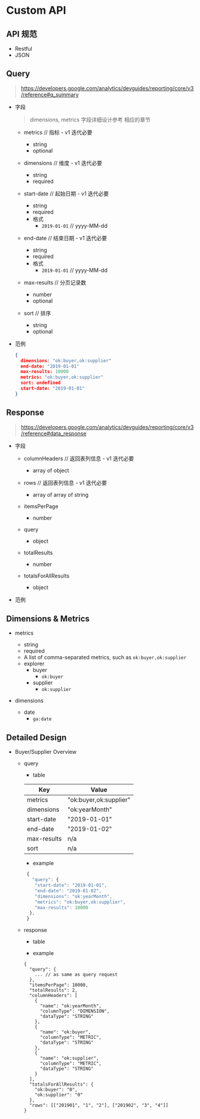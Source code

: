 # Custom API

## API 规范

- Restful
- JSON

## Query

> https://developers.google.com/analytics/devguides/reporting/core/v3/reference#q_summary

- 字段

  > dimensions, metrics 字段详细设计参考 相应的章节

  - metrics // 指标 - v1 迭代必要

    - string
    - optional

  - dimensions // 维度 - v1 迭代必要

    - string
    - required

  - start-date // 起始日期 - v1 迭代必要

    - string
    - required
    - 格式
      - `2019-01-01` // yyyy-MM-dd

  - end-date // 结束日期 - v1 迭代必要

    - string
    - required
    - 格式
      - `2019-01-01` // yyyy-MM-dd

  - max-results // 分页记录数

    - number
    - optional

  - sort // 排序

    - string
    - optional

- 范例

  ```JSON
  {
    dimensions: "ok:buyer,ok:supplier"
    end-date: "2019-01-01"
    max-results: 10000
    metrics: "ok:buyer,ok:supplier"
    sort: undefined
    start-date: "2019-01-01"
  }
  ```

## Response

> https://developers.google.com/analytics/devguides/reporting/core/v3/reference#data_response

- 字段

  - columnHeaders // 返回表列信息 - v1 迭代必要

    - array of object

  - rows // 返回表列信息 - v1 迭代必要

    - array of array of string

  - itemsPerPage

    - number

  - query

    - object

  - totalResults

    - number

  - totalsForAllResults
    - object

- 范例

## Dimensions & Metrics

- metrics

  - string
  - required
  - A list of comma-separated metrics, such as `ok:buyer,ok:supplier`
  - explorer
    - buyer
      - `ok:buyer`
    - supplier
      - `ok:supplier`

- dimensions
  - date
    - `ga:date`

## Detailed Design

- Buyer/Supplier Overview

  - query

    - table

    | Key         | Value                  |
    | ----------- | ---------------------- |
    | metrics     | "ok:buyer,ok:supplier" |
    | dimensions  | "ok:yearMonth"         |
    | start-date  | "2019-01-01"           |
    | end-date    | "2019-01-02"           |
    | max-results | n/a                    |
    | sort        | n/a                    |

    - example

    ```javascript
     {
       "query": {
        "start-date": "2019-01-01",
        "end-date": "2019-01-02",
        "dimensions": "ok:yearMonth",
        "metrics": "ok:buyer,ok:supplier",
        "max-results": 10000
      },
     }
    ```

  - response

    - table

    - example

    ```javacript
    {
      "query": {
        ... // as same as query request
      },
      "itemsPerPage": 10000,
      "totalResults": 2,
      "columnHeaders": [
        {
          "name": "ok:yearMonth",
          "columnType": "DIMENSION",
          "dataType": "STRING"
        },
        {
          "name": "ok:buyer",
          "columnType": "METRIC",
          "dataType": "STRING"
        },
        {
          "name": "ok:supplier",
          "columnType": "METRIC",
          "dataType": "STRING"
        }
      ],
      "totalsForAllResults": {
        "ok:buyer": "0",
        "ok:supplier": "0"
      },
      "rows": [["201901", "1", "2"], ["201902", "3", "4"]]
    }
    ```
